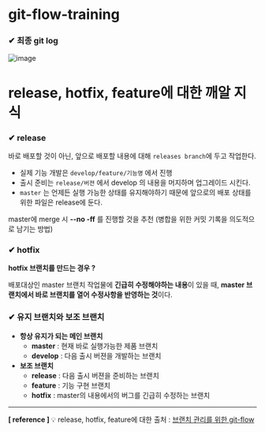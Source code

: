 # git-flow-training

### ✔ 최종 git log

![image](https://user-images.githubusercontent.com/96973332/186093212-b5951ca1-4b3c-4632-ae31-341001b6921f.png)

# release, hotfix, feature에 대한 깨알 지식

### ✔ release

바로 배포할 것이 아닌,  앞으로 배포할 내용에 대해 `releases branch`에 두고 작업한다.

- 실제 기능 개발은 `develop/feature/기능명` 에서 진행
- 출시 준비는 `release/버젼` 에서 develop 의 내용을 머지하며 업그레이드 시킨다.
- `master` 는 언제든 실행 가능한 상태를 유지해야하기 때문에 앞으로의 배포 상태를 위한 파일은 release에 둔다.

master에 merge 시 **--no -ff** 를 진행할 것을 추천 (병합을 위한 커밋 기록을 의도적으로 남기는 방법)

### ✔ hotfix

<b> hotfix 브랜치를 만드는 경우 ? </b>

배포대상인 master 브랜치 작업물에 **긴급히 수정해야하는 내용**이 있을 때, 
**master 브랜치에서 바로 브랜치를 열어 수정사항을 반영하는 것**이다.

### ✔ 유지 브랜치와 보조 브랜치

- **항상 유지가 되는 메인 브랜치**
    - **master** : 현재 바로 실행가능한 제품 브랜치
    - **develop** : 다음 출시 버젼을 개발하는 브랜치
- **보조 브랜치**
    - **release** : 다음 출시 버젼을 준비하는 브랜치
    - **feature** : 기능 구현 브랜치
    - **hotfix** : master의 내용에서의 버그를 긴급히 수정하는 브랜치

---

<b> [ reference ] </b> 
💡 release, hotfix, feature에 대한 출처 : 
[브랜치 관리를 위한 git-flow](https://velog.io/@skawnkk/%EB%B8%8C%EB%9E%9C%EC%B9%98-%EA%B4%80%EB%A6%AC%EB%A5%BC-%EC%9C%84%ED%95%9C-git-flow)
